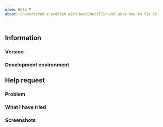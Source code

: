 ```yaml
---
name: Help ❓
about: Encountered a problem with macOSNotifJS? Not sure how to fix it?

---
```


<!-- Don't write inside the arrows as they will be hidden when you post your issue.

1.  Fill out the template.
      This will help us understand what problem you've encountered and help us
      find a solution.

2.  Delete this line and all above lines before posting your issue! -->

## Information

### Version
<!-- Please place the version of macOSNotifJS that you are using (commit hash if applicable) -->

### Development environment
<!-- Please replace this with the exact (full) version of the browser you are using -->

## Help request

### Problem
<!-- What problem did you encounter? -->

### What I have tried
<!-- What have you tried so far? -->

### Screenshots
<!-- If relevant, include any screenshots here. -->
